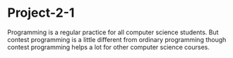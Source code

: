 # Project-2-1
Programming is a regular practice for all computer science students. But contest programming is a little different from ordinary programming though contest programming helps a lot for other computer science courses.
